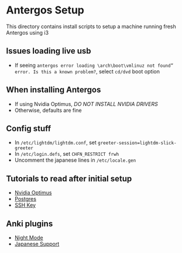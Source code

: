# Antergos Setup

This directory contains install scripts to setup a machine running fresh Antergos using i3

## Issues loading live usb

 - If seeing `antergos error loading \arch\boot\vmlinuz not found” error. Is this a known problem?`, select `cd/dvd` boot option

## When installing Antergos

 - If using Nvidia Optimus, *DO NOT INSTALL NVIDIA DRIVERS*
 - Otherwise, defaults are fine

## Config stuff

 - In `/etc/lightdm/lightdm.conf`, set `greeter-session=lightdm-slick-greeter`
 - In `/etc/login.defs`, set `CHFN_RESTRICT frwh` 
 - Uncomment the japanese lines in `/etc/locale.gen`

## Tutorials to read after initial setup

 - [Nvidia Optimus](https://antergos.com/wiki/hardware/bumblebee-for-nvidia-optimus/)
 - [Postgres](https://wiki.archlinux.org/index.php/PostgreSQL)
 - [SSH Key](https://help.github.com/articles/generating-a-new-ssh-key-and-adding-it-to-the-ssh-agent/)

## Anki plugins

 - [Night Mode](https://ankiweb.net/shared/info/1496166067)
 - [Japanese Support](https://ankiweb.net/shared/info/3918629684)
